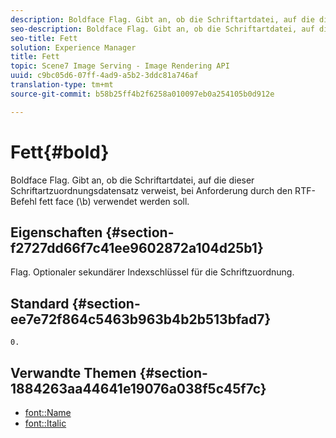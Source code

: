 ```yaml
---
description: Boldface Flag. Gibt an, ob die Schriftartdatei, auf die dieser Schriftartzuordnungsdatensatz verweist, bei Anforderung durch den RTF-Befehl fett face (\b) verwendet werden soll.
seo-description: Boldface Flag. Gibt an, ob die Schriftartdatei, auf die dieser Schriftartzuordnungsdatensatz verweist, bei Anforderung durch den RTF-Befehl fett face (\b) verwendet werden soll.
seo-title: Fett
solution: Experience Manager
title: Fett
topic: Scene7 Image Serving - Image Rendering API
uuid: c9bc05d6-07ff-4ad9-a5b2-3ddc81a746af
translation-type: tm+mt
source-git-commit: b58b25ff4b2f6258a010097eb0a254105b0d912e

---
```



# Fett{#bold}

Boldface Flag. Gibt an, ob die Schriftartdatei, auf die dieser Schriftartzuordnungsdatensatz verweist, bei Anforderung durch den RTF-Befehl fett face (\b) verwendet werden soll.

## Eigenschaften {#section-f2727dd66f7c41ee9602872a104d25b1}

Flag. Optionaler sekundärer Indexschlüssel für die Schriftzuordnung.

## Standard {#section-ee7e72f864c5463b963b4b2b513bfad7}

`0.`

## Verwandte Themen {#section-1884263aa44641e19076a038f5c45f7c}

* [font::Name](r-name-font.md#reference_C55889877DC54AABB60734DCDE86EE76)
* [font::Italic](../../../../../is-api/image-catalog/image-serving-api-ref/c-image-catalog-reference/c-font-map-reference/r-italic-font.md#reference-dc04a532b34a41af81b0b9644acfaad6)
